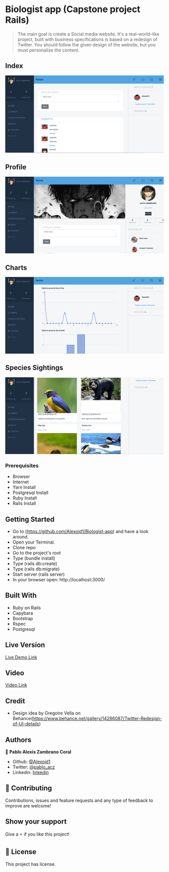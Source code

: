 # Biologist app (Capstone project Rails)

> The main goal is create a Social media website. It's a real-world-like project, built with business specifications is based on a redesign of Twitter. You should follow the given design of the website, but you must personalize the content.

## Index

![screenshot](img/index.png)

## Profile

![screenshot](img/profile.png)

## Charts

![screenshot](img/charts.png)

## Species Sightings

![screenshot](img/specie.png)

### Prerequisites

- Browser
- Internet
- Yarn Install
- Postgresql Install
- Ruby Install
- Rails Install

## Getting Started

- Go to (https://github.com/Alexoid1/Biologist-app) and have a look around.
- Open your Terminal.
- Clone repo
- Go to the project's root
- Type (bundle install)
- Type (rails db:create)
- Type (rails db:migrate)
- Start server (rails server)
- In your browser open: http://localhost:3000/

## Built With

- Ruby on Rails
- Capybara
- Bootstrap
- Rspec
- Postgresql

## Live Version

[Live Demo Link](https://biologistt-app.herokuapp.com/)

## Video

[Video Link](https://www.youtube.com/watch?v=0Uoi7ZlhYt8)

## Credit

- Design idea by Gregoire Vella on Behance(https://www.behance.net/gallery/14286087/Twitter-Redesign-of-UI-details)

## Authors

👤 **Pablo Alexis Zambrano Coral**

- Github: [@Alexoid1](https://github.com/Alexoid1)
- Twitter: [@pablo_acz](https://twitter.com/pablo_acz)
- Linkedin: [linkedin](https://www.linkedin.com/in/pablo-alexis-zambrano-coral-7a614a189/)

## 🤝 Contributing

Contributions, issues and feature requests and any type of feedback to improve are welcome!

## Show your support

Give a ⭐️ if you like this project!

## 📝 License

This project has license.
